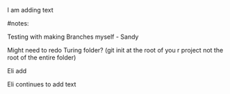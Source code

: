 I am adding text


#notes:

 Testing with making Branches myself - Sandy

Might need to redo Turing folder? (git init at the root of you r project not the root of the entire folder)

Eli add

Eli continues to add text
